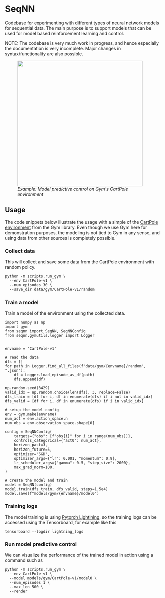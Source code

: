 # SeqNN
Codebase for experimenting with different types of neural network models for sequential data. The main purpose is to support models that can be used for model based reinforcement learning and control. 

NOTE: The codebase is very much work in progress, and hence especially the documentation is very incomplete. Major changes in syntax/functionality are also possible.

<figure>
<img src="https://jpiironen.github.io/material/seqnn/gym/CartPole-v1/episode0.gif" width="400"/>
<figcaption><i> Example: Model predictive control on Gym's CartPole environment</i></figcaption>
</figure>


## Usage

The code snippets below illustrate the usage with a simple of the [CartPole environment](https://www.gymlibrary.dev/environments/classic_control/cart_pole/) from the Gym library. Even though we use Gym here for demonstration purposes, the modeling is not tied to Gym in any sense, and using data from other sources is completely possible.

### Collect data 

This will collect and save some data from the CartPole environment with random policy.

```
python -m scripts.run_gym \
  --env CartPole-v1 \
  --num_episodes 30 \
  --save_dir data/gym/CartPole-v1/random
```


### Train a model

Train a model of the environment using the collected data.

```
import numpy as np
import gym
from seqnn import SeqNN, SeqNNConfig
from seqnn.gymutils.logger import Logger


envname = 'CartPole-v1'

# read the data
dfs = []
for path in Logger.find_all_files(f"data/gym/{envname}/random", ".json"):
    df = Logger.load_episode_as_df(path)
    dfs.append(df)

np.random.seed(3429)
valid_idx = np.random.choice(len(dfs), 3, replace=False)
dfs_train = [df for i, df in enumerate(dfs) if i not in valid_idx]
dfs_valid = [df for i, df in enumerate(dfs) if i in valid_idx]

# setup the model config
env = gym.make(envname)
num_act = env.action_space.n
num_obs = env.observation_space.shape[0]

config = SeqNNConfig(
    targets={"obs": [f"obs{i}" for i in range(num_obs)]},
    controls_categorical={"act0": num_act},
    horizon_past=3,
    horizon_future=5,
    optimizer="SGD",
    optimizer_args={"lr": 0.001, "momentum": 0.9},
    lr_scheduler_args={"gamma": 0.5, "step_size": 2000},
    max_grad_norm=100,
)

# create the model and train
model = SeqNN(config)
model.train(dfs_train, dfs_valid, steps=1.5e4)
model.save(f"models/gym/{envname}/model0")

```

### Training logs

The model training is using [Pytorch Lightining](https://pytorch-lightning.readthedocs.io/en/latest/), so the training logs can be accessed using the Tensorboard, for example like this
```
tensorboard --logdir lightning_logs
```

### Run model predictive control

We can visualize the performance of the trained model in action using a command such as
```
python -m scripts.run_gym \
  --env CartPole-v1 \
  --model models/gym/CartPole-v1/model0 \
  --num_episodes 1 \
  --max_len 500 \
  --render
```
